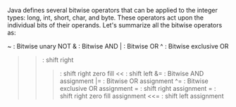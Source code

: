 Java defines several bitwise operators that can be applied to the integer types: long, int, short, char, and byte. These operators act upon the individual bits of their operands. 
Let's summarize all the bitwise operators as:

~ : Bitwise unary NOT
& : Bitwise AND
| : Bitwise OR
^ : Bitwise exclusive OR
>> : shift right
>>> : shift right zero fill
<< : shift left
&= : Bitwise AND assignment
|= : Bitwise OR assignment
^= : Bitwise exclusive OR assignment
>>= : shift right assignment
>>>= : shift right zero fill assignment
<<= : shift left assignment